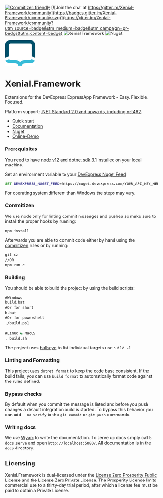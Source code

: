[![Commitizen friendly](https://img.shields.io/badge/commitizen-friendly-brightgreen.svg)](http://commitizen.github.io/cz-cli/) [![Join the chat at https://gitter.im/Xenial-Framework/community](https://badges.gitter.im/Xenial-Framework/community.svg)](https://gitter.im/Xenial-Framework/community?utm_source=badge&utm_medium=badge&utm_campaign=pr-badge&utm_content=badge) ![Xenial.Framework](https://github.com/xenial-io/Xenial.Framework/workflows/Xenial.Framework/badge.svg) ![Nuget](https://img.shields.io/nuget/v/Xenial.Framework)

<img src="img/logo.svg" width="100px" />

# Xenial.Framework
Extensions for the DevExpress ExpressApp Framework - Easy. Flexible. Focused.

Platform support: [.NET Standard 2.0 and upwards, including net462](https://docs.microsoft.com/en-us/dotnet/standard/net-standard).  

- [Quick start](#quick-start)
- [Documentation](https://framework.xenial.io)
- [Nuget](https://www.nuget.org/packages?q=Xenial.Framework)
- [Online-Demo](https://framework.featurecenter.xenial.io/)

### Prerequisites

You need to have [node v12](https://nodejs.org/en/download/) and [dotnet sdk 3.1](https://dotnet.microsoft.com/download) installed on your local machine.

Set an environment variable to your [DevExpress Nuget Feed](https://nuget.devexpress.com/#feed-url)

```cmd
SET DEVEXPRESS_NUGET_FEED=https://nuget.devexpress.com/YOUR_API_KEY_HERE/api
```

For operating system different than Windows the steps may vary.

### Commitizen

We use node only for linting commit messages and pushes so make sure to install the proper hooks by running:

```cmd
npm install
```

Afterwards you are able to commit code either by hand using the [commitizen](https://www.npmjs.com/package/commitizen) rules or by running:

```cmd
git cz
//OR
npm run c
```  

### Building

You should be able to build the project by using the build scripts:

```cmd
#Windows
build.bat
#Or for short
b.bat
#Or for powershell
./build.ps1

#Linux & MacOS
. build.sh
```

The project uses [bullseye](https://github.com/adamralph/bullseye) to list individual targets use `build -l`.

### Linting and Formatting

This project uses `dotnet format` to keep the code base consistent. If the build fails, you can use `build format` to automatically format code against the rules defined.

### Bypass checks

By default when you commit the message is linted and before you push changes a default integration build is started. To bypass this behavior you can add `--no-verify` to the `git commit` or `git push` commands.

### Writing docs

We use [Wyam](https://wyam.io/) to write the documentation. To serve up docs simply call `b docs.serve` and open `http://localhost:5080/`. All documentation is in the `docs` directory.

## Licensing

Xenial.Framework is dual-licensed under the [License Zero Prosperity Public License](https://licensezero.com/licenses/prosperity) and the [License Zero Private License](https://licensezero.com/licenses/private). The Prosperity License limits commercial use to a thirty-day trial period, after which a license fee must be paid to obtain a Private License.
